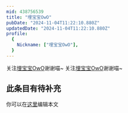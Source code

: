 ```yaml
---
mid: 438756539
title: "埋宝宝OwO"
pubDate: "2024-11-04T11:22:10.880Z"
updatedDate: "2024-11-04T11:22:10.880Z"
profile:
  {
    Nickname: ["埋宝宝OwO"],
  }
---
```


关注[埋宝宝OwO](https://space.bilibili.com/438756539)谢谢喵~ 关注[埋宝宝OwO](https://space.bilibili.com/438756539)谢谢喵~

## 此条目有待补充
你可以在[这里](https://github.com/Yuhanawa/VTuber.ICU/edit/master/src/content/v/埋宝宝OwO/index.md)编辑本文
